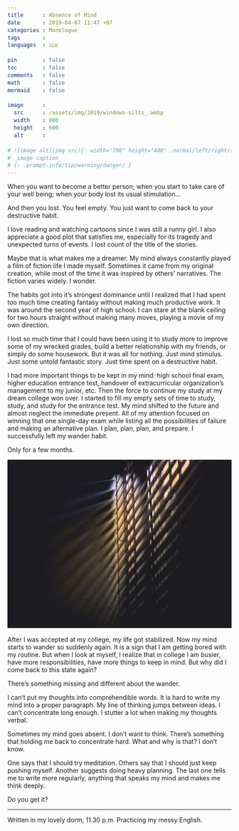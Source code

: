 ```yaml
---
title      : Absence of Mind
date       : 2019-04-07 11:47 +07
categories : Monologue
tags       : 
languages  : 🇬🇧

pin        : false
toc        : false
comments   : false
math       : false
mermaid    : false

image      :
  src      : /assets/img/2019/windows-silts_.webp
  width    : 800
  height   : 600
  alt      : 

# ![image alt](img src){: width="700" height="400" .normal/left/right/shadow}
# _image caption_
# {: .prompt-info/tip/warning/danger/ }
---
```


When you want to become a better person; when you start to take care of your well being; when your body lost its usual stimulation…

And then you lost. You feel empty. You just want to come back to your destructive habit.

I love reading and watching cartoons since I was still a runny girl. I also appreciate a good plot that satisfies me, especially for its tragedy and unexpected turns of events. I lost count of the title of the stories.

Maybe that is what makes me a dreamer. My mind always constantly played a film of fiction life I made myself. Sometimes it came from my original creation, while most of the time it was inspired by others’ narratives. The fiction varies widely. I wonder.

The habits got into it’s strongest dominance until I realized that I had spent too much time creating fantasy without making much productive work. It was around the second year of high school. I can stare at the blank ceiling for two hours straight without making many moves, playing a movie of my own direction.

I lost so much time that I could have been using it to study more to improve some of my wrecked grades, build a better relationship with my friends, or simply do some housework. But it was all for nothing. Just mind stimulus. Just some untold fantastic story. Just time spent on a destructive habit.

I had more important things to be kept in my mind: high school final exam, higher education entrance test, handover of extracurricular organization’s management to my junior, etc. Then the force to continue my study at my dream college won over. I started to fill my empty sets of time to study, study, and study for the entrance test. My mind shifted to the future and almost neglect the immediate present. All of my attention focused on winning that one single-day exam while listing all the possibilities of failure and making an alternative plan. I plan, plan, plan, and prepare. I successfully left my wander habit.

Only for a few months.

![](/assets/img/2019/windows-silts.webp)

After I was accepted at my college, my life got stabilized. Now my mind starts to wander so suddenly again. It is a sign that I am getting bored with my routine. But when I look at myself, I realize that in college I am busier, have more responsibilities, have more things to keep in mind. But why did I come back to this state again?

There’s something missing and different about the wander.

I can’t put my thoughts into comprehendible words. It is hard to write my mind into a proper paragraph. My line of thinking jumps between ideas. I can’t concentrate long enough. I stutter a lot when making my thoughts verbal.

Sometimes my mind goes absent. I don’t want to think. There’s something that holding me back to concentrate hard. What and why is that? I don’t know.

One says that I should try meditation. Others say that I should just keep pushing myself. Another suggests doing heavy planning. The last one tells me to write more regularly, anything that speaks my mind and makes me think deeply.

Do you get it?

***

Written in my lovely dorm, 11.30 p.m. Practicing my messy English.